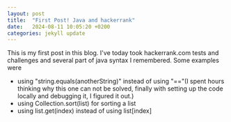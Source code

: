 ```yaml
---
layout: post
title:  "First Post! Java and hackerrank"
date:   2024-08-11 10:05:20 +0200
categories: jekyll update
---
```

This is my first post in this blog. I've today took hackerrank.com tests and challenges and several part of java syntax I remembered.
Some examples were
<ul>
<li>using "string.equals(anotherString)" instead of using "=="(I spent hours thinking why this one can not be solved, finally with setting up the code locally and debugging it, I figured it out.)</li>
<li>using Collection.sort(list) for sorting a list</li>
<li>using list.get(index) instead of using list[index]</li>
</ul>

